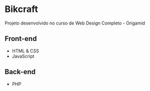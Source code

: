 # Bikcraft
Projeto desenvolvido no curso de Web Design Completo - Origamid

## Front-end
- HTML & CSS
- JavaScript

## Back-end
- PHP

